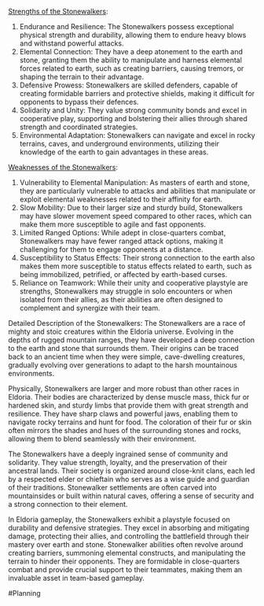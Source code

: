 <u>Strengths of the Stonewalkers</u>:
1. Endurance and Resilience: The Stonewalkers possess exceptional physical strength and durability, allowing them to endure heavy blows and withstand powerful attacks.
2. Elemental Connection: They have a deep atonement to the earth and stone, granting them the ability to manipulate and harness elemental forces related to earth, such as creating barriers, causing tremors, or shaping the terrain to their advantage.
3. Defensive Prowess: Stonewalkers are skilled defenders, capable of creating formidable barriers and protective shields, making it difficult for opponents to bypass their defences.
4. Solidarity and Unity: They value strong community bonds and excel in cooperative play, supporting and bolstering their allies through shared strength and coordinated strategies.
5. Environmental Adaptation: Stonewalkers can navigate and excel in rocky terrains, caves, and underground environments, utilizing their knowledge of the earth to gain advantages in these areas.

<u>Weaknesses of the Stonewalkers</u>:
1. Vulnerability to Elemental Manipulation: As masters of earth and stone, they are particularly vulnerable to attacks and abilities that manipulate or exploit elemental weaknesses related to their affinity for earth.
2. Slow Mobility: Due to their larger size and sturdy build, Stonewalkers may have slower movement speed compared to other races, which can make them more susceptible to agile and fast opponents.
3. Limited Ranged Options: While adept in close-quarters combat, Stonewalkers may have fewer ranged attack options, making it challenging for them to engage opponents at a distance.
4. Susceptibility to Status Effects: Their strong connection to the earth also makes them more susceptible to status effects related to earth, such as being immobilized, petrified, or affected by earth-based curses.
5. Reliance on Teamwork: While their unity and cooperative playstyle are strengths, Stonewalkers may struggle in solo encounters or when isolated from their allies, as their abilities are often designed to complement and synergize with their team.

Detailed Description of the Stonewalkers:
The Stonewalkers are a race of mighty and stoic creatures within the Eldoria universe. Evolving in the depths of rugged mountain ranges, they have developed a deep connection to the earth and stone that surrounds them. Their origins can be traced back to an ancient time when they were simple, cave-dwelling creatures, gradually evolving over generations to adapt to the harsh mountainous environments.

Physically, Stonewalkers are larger and more robust than other races in Eldoria. Their bodies are characterized by dense muscle mass, thick fur or hardened skin, and sturdy limbs that provide them with great strength and resilience. They have sharp claws and powerful jaws, enabling them to navigate rocky terrains and hunt for food. The coloration of their fur or skin often mirrors the shades and hues of the surrounding stones and rocks, allowing them to blend seamlessly with their environment.

The Stonewalkers have a deeply ingrained sense of community and solidarity. They value strength, loyalty, and the preservation of their ancestral lands. Their society is organized around close-knit clans, each led by a respected elder or chieftain who serves as a wise guide and guardian of their traditions. Stonewalker settlements are often carved into mountainsides or built within natural caves, offering a sense of security and a strong connection to their element.

In Eldoria gameplay, the Stonewalkers exhibit a playstyle focused on durability and defensive strategies. They excel in absorbing and mitigating damage, protecting their allies, and controlling the battlefield through their mastery over earth and stone. Stonewalker abilities often revolve around creating barriers, summoning elemental constructs, and manipulating the terrain to hinder their opponents. They are formidable in close-quarters combat and provide crucial support to their teammates, making them an invaluable asset in team-based gameplay.








#Planning